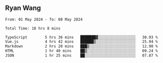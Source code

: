 ## Ryan Wang

<!--START_SECTION:waka-->

```txt
From: 01 May 2024 - To: 08 May 2024

Total Time: 18 hrs 8 mins

TypeScript        5 hrs 36 mins   ███████▓░░░░░░░░░░░░░░░░░   30.93 %
Vue.js            4 hrs 42 mins   ██████▒░░░░░░░░░░░░░░░░░░   25.94 %
Markdown          2 hrs 20 mins   ███▒░░░░░░░░░░░░░░░░░░░░░   12.90 %
HTML              1 hr 40 mins    ██▒░░░░░░░░░░░░░░░░░░░░░░   09.24 %
JSON              1 hr 25 mins    ██░░░░░░░░░░░░░░░░░░░░░░░   07.87 %
```

<!--END_SECTION:waka-->
